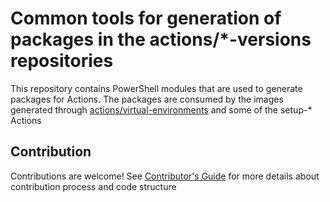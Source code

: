 # Common tools for generation of packages in the actions/*-versions repositories
This repository contains PowerShell modules that are used to generate packages for Actions. The packages are consumed by the images generated through [actions/virtual-environments](https://github.com/actions/virtual-environments) and some of the setup-* Actions

## Contribution
Contributions are welcome! See [Contributor's Guide](./CONTRIBUTING.md) for more details about contribution process and code structure

